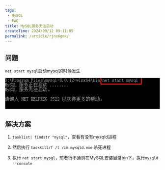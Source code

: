```yaml
---
tags:
 - MySQL
 - FAQ
title: MySQL服务无法启动
createTime: 2024/09/12 09:11:05
permalink: /article/rjnx6gmk/
---
```


## 问题

`net start mysql`启动mysql的时候发生

![image-20240912091241886](./mysql服务无法启动.assets/image-20240912091241886.png)

## 解决方案

1. `tasklist| findstr "mysql"`，查看有没有mysqld进程
2. 然后执行 `taskkill/f /t /im mysqld.exe` 杀死进程

3. 执行 `net start mysql`，前者行不通则在MySQL安装目录bin下，执行`mysqld --console `



